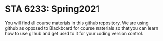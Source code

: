 # STA 6233: Spring2021

You will find all course materials in this github repository. We are using github as opposed to Blackboard for course materials so that you can learn how to use github and get used to it for your coding version control.
